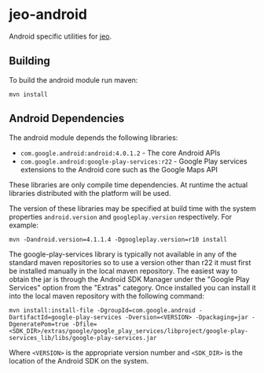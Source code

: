 # jeo-android

Android specific utilities for [jeo](https://github.com/jeo/jeo/).

## Building

To build the android module run maven:

    mvn install

## Android Dependencies

The android module depends the following libraries:

* `com.google.android:android:4.0.1.2` - The core Android APIs
* `com.google.android:google-play-services:r22` - Google Play services 
extensions to the Android core such as the Google Maps API

These libraries are only compile time dependencies. At runtime the actual 
libraries distributed with the platform will be used. 

The version of these libraries may be specified at build time with the 
system properties `android.version` and `googleplay.version` respectively. For
example:

    mvn -Dandroid.version=4.1.1.4 -Dgoogleplay.version=r10 install

The google-play-services library is typically not available in any of the 
standard maven repositories so to use a version other than r22 it must first be
installed manually in the local maven repository. The easiest way to obtain 
the jar is through the Android SDK Manager under the "Google Play Services" 
option from the "Extras" category. Once installed you can install it into the 
local maven repository with the following command:

    mvn install:install-file -DgroupId=com.google.android -DartifactId=google-play-services -Dversion=<VERSION> -Dpackaging=jar -DgeneratePom=true -Dfile=<SDK_DIR>/extras/google/google_play_services/libproject/google-play-services_lib/libs/google-play-services.jar

Where `<VERSION>` is the appropriate version number and `<SDK_DIR>` is the 
location of the Android SDK on the system.
